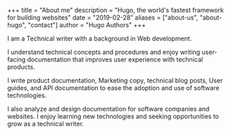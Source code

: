 +++
title = "About me"
description = "Hugo, the world's fastest framework for building websites"
date = "2019-02-28"
aliases = ["about-us", "about-hugo", "contact"]
author = "Hugo Authors"
+++

I am a Technical writer with a background in Web development.

I understand technical concepts and procedures and enjoy writing user-facing documentation that improves user experience with technical products.

I write product documentation, Marketing copy, technical blog posts, User guides, and API documentation to ease the adoption and use of software technologies.

I also analyze and design documentation for software companies and websites. I enjoy learning new technologies and seeking opportunities to grow as a technical writer.


